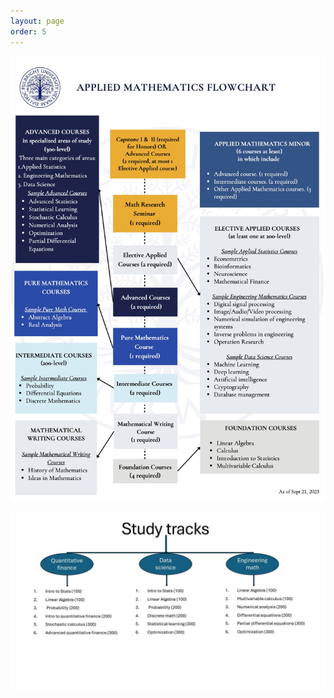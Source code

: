 ```yaml
---
layout: page
order: 5
---
```

![Flowchart](/assets/img/MATH-Flowchart.jpg)

![Tracks](/assets/img/tracks.jpg)

